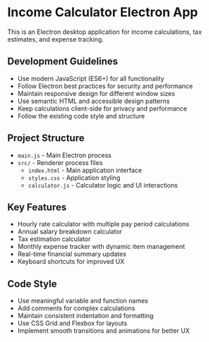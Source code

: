 <!-- Use this file to provide workspace-specific custom instructions to Copilot. For more details, visit https://code.visualstudio.com/docs/copilot/copilot-customization#_use-a-githubcopilotinstructionsmd-file -->

# Income Calculator Electron App

This is an Electron desktop application for income calculations, tax estimates, and expense tracking.

## Development Guidelines

- Use modern JavaScript (ES6+) for all functionality
- Follow Electron best practices for security and performance
- Maintain responsive design for different window sizes
- Use semantic HTML and accessible design patterns
- Keep calculations client-side for privacy and performance
- Follow the existing code style and structure

## Project Structure

- `main.js` - Main Electron process
- `src/` - Renderer process files
  - `index.html` - Main application interface
  - `styles.css` - Application styling
  - `calculator.js` - Calculator logic and UI interactions

## Key Features

- Hourly rate calculator with multiple pay period calculations
- Annual salary breakdown calculator
- Tax estimation calculator
- Monthly expense tracker with dynamic item management
- Real-time financial summary updates
- Keyboard shortcuts for improved UX

## Code Style

- Use meaningful variable and function names
- Add comments for complex calculations
- Maintain consistent indentation and formatting
- Use CSS Grid and Flexbox for layouts
- Implement smooth transitions and animations for better UX
